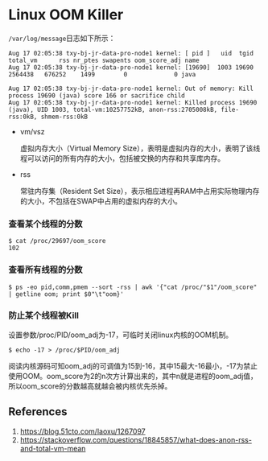 # Linux OOM Killer

`/var/log/message`日志如下所示：

```
Aug 17 02:05:38 txy-bj-jr-data-pro-node1 kernel: [ pid ]   uid  tgid total_vm      rss nr_ptes swapents oom_score_adj name
Aug 17 02:05:38 txy-bj-jr-data-pro-node1 kernel: [19690]  1003 19690  2564438   676252    1499        0             0 java

Aug 17 02:05:38 txy-bj-jr-data-pro-node1 kernel: Out of memory: Kill process 19690 (java) score 166 or sacrifice child
Aug 17 02:05:38 txy-bj-jr-data-pro-node1 kernel: Killed process 19690 (java), UID 1003, total-vm:10257752kB, anon-rss:2705008kB, file-rss:0kB, shmem-rss:0kB
```

- vm/vsz

  虚拟内存大小（Virtual Memory Size），表明是虚拟内存的大小，表明了该线程可以访问的所有内存的大小，包括被交换的内存和共享库内存。

- rss

  常驻内存集（Resident Set Size），表示相应进程再RAM中占用实际物理内存的大小，不包括在SWAP中占用的虚拟内存的大小。

### 查看某个线程的分数

```
$ cat /proc/29697/oom_score
102
```

### 查看所有线程的分数

```
$ ps -eo pid,comm,pmem --sort -rss | awk '{"cat /proc/"$1"/oom_score" | getline oom; print $0"\t"oom}'
```

### 防止某个线程被Kill

设置参数/proc/PID/oom_adj为-17，可临时关闭linux内核的OOM机制。

```
$ echo -17 > /proc/$PID/oom_adj
```

阅读内核源码可知oom_adj的可调值为15到-16，其中15最大-16最小，-17为禁止使用OOM。oom_score为2的n次方计算出来的，其中n就是进程的oom_adj值，所以oom_score的分数越高就越会被内核优先杀掉。

## References

1. https://blog.51cto.com/laoxu/1267097
2. https://stackoverflow.com/questions/18845857/what-does-anon-rss-and-total-vm-mean